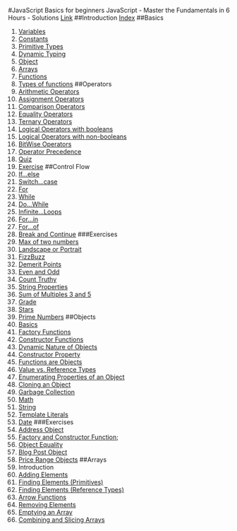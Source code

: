 #JavaScript Basics for beginners 
JavaScript - Master the Fundamentals in 6 Hours - Solutions
[Link](https://www.udemy.com/course/javascript-basics-for-beginners/)
##Introduction
[Index](/Introduction/index.html)
##Basics
1. [Variables](/Basics/variables.js)
2. [Constants](/Basics/constants.js)
3. [Primitive Types](/Basics/primitiveTypes.js)
4. [Dynamic Typing](/Basics/dynamicTyping.js)
5. [Object](/Basics/object.js)
6. [Arrays](/Basics/arrays.js)
7. [Functions](/Basics/functions.js)
8. [Types of functions](/Basics/types-of-functions.js)
##Operators
1. [Arithmetic Operators](/Operators/arithmetic-operators.js)
2. [Assignment Operators](/Operators/assignment-operators.js)
3. [Comparison Operators](/Operators/comparison-operators.js)
4. [Equality Operators](/Operators/equality-operators.js)
5. [Ternary Operators](/Operators/ternary-operators.js)
6. [Logical Operators with booleans](/Operators/logical-operators-with-booleans.js)
7. [Logical Operators with non-booleans](/Operators/logical-operators-with-non-booleans.js)
8. [BitWise Operators](/Operators/bitwise-operators.js)
9. [Operator Precedence](/Operators/operator-precedence.js)
10. [Quiz](Operators/quiz.js)
11. [Exercise](Operators/exercise.js)
##Control Flow
1. [If...else](/Control%20Flow/if-else.js)
2. [Switch...case](/Control%20Flow/switch-case.js)
3. [For](/Control%20Flow/for.js)
4. [While](/Control%20Flow/while.js)
5. [Do...While](/Control%20Flow/do-while.js)
6. [Infinite...Loops](/Control%20Flow/infinite-loops.js)
7. [For...in](/Control%20Flow/for-in.js)
9. [For...of](/Control%20Flow/for-of.js)
10. [Break and Continue](/Control%20Flow/for-of.js)
###Exercises
1. [Max of two numbers](/Control%20Flow/ex-max-of-two-numbers.js)
2. [Landscape or Portrait](/Control%20Flow/ex-landscape-or-portrait.js)
3. [FizzBuzz](/Control%20Flow/ex-fizz-buzz.js)
4. [Demerit Points](/Control%20Flow/ex-demerit-points.js)
5. [Even and Odd](/Control%20Flow/ex-even-and-odd.js)
6. [Count Truthy](/Control%20Flow/ex-count-truthy.js)
7. [String Properties](/Control%20Flow/ex-string-properties.js)
8. [Sum of Multiples 3 and 5](/Control%20Flow/ex-sum-of-multiples-3-and-5.js)
9. [Grade](/Control%20Flow/ex-grade.js)
10. [Stars](/Control%20Flow/ex-stars.js)
11. [Prime Numbers](/Control%20Flow/ex-prime-numbers.js)
##Objects
1. [Basics](/Objects/basics.js)
2. [Factory Functions](/Objects/factory-functions.js)
3. [Constructor Functions](/Objects/constructor-functions.js)
4. [Dynamic Nature of Objects](/Objects/dynamic-nature-of-objects.js)
5. [Constructor Property](/Objects/constructor-property.js)
6. [Functions are Objects](/Objects/functions-are-objects.js)
7. [Value vs. Reference Types](/Objects/value-vs-reference-types.js)
8. [Enumerating Properties of an Object](/Objects/enumerating-properties-of-an-object.js)
9. [Cloning an Object](/Objects/cloning-an-object.js)
10. [Garbage Collection](/Objects/garbage-collection.js)
11. [Math](Objects/math.js)
12. [String](Objects/string.js)
13. [Template Literals](Objects/template-literals.js)
14. [Date](Objects/date.js)
###Exercises
1. [Address Object](/Objects/ex-address-object.js)
2. [Factory and Constructor Function](/Objects/ex-factory-and-constructor-function.js);
3. [Object Equality](/Objects/ex-object-equality.js)
4. [Blog Post Object](/Objects/ex-blog-post-object.js)
5. [Price Range Objects](/Objects/ex-price-range-objects.js)
##Arrays
1. Introduction
2. [Adding Elements](/Arrays/adding-elements.js)
3. [Finding Elements (Primitives)](/Arrays/finding-elements-primitives.js)
4. [Finding Elements (Reference Types)](/Arrays/finding-elements-reference-types.js)
5. [Arrow Functions](/Arrays/arrow-functions.js)
6. [Removing Elements](/Arrays/removing-elements.js)
7. [Emptying an Array](/Arrays/emptying-an-array.js)
8. [Combining and Slicing Arrays](/Arrays/combining-and-slicing-arrays.js)